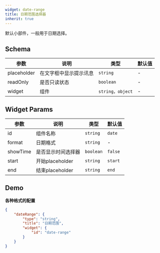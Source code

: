 ```yaml
---
widget: date-range
title: 日期范围选择器
inherit: true
---
```


默认小部件，一般用于日期选择。

## Schema

参数 | 说明 | 类型 | 默认值
----|------|-----|------
placeholder | 在文字框中显示提示讯息  | `string` | -
readOnly | 是否只读状态  | `boolean` | -
widget | 组件  | `string，object` | - 

## Widget Params

参数 | 说明 | 类型 | 默认值
----|------|-----|------
id | 组件名称  | `string` | `date`
format | 日期格式  | `string` | - 
showTime | 是否显示时间选择器 | `boolean` | `false`
start |  开始placeholder | `string`| `start`
end |  结束placeholder | `string`| `end`

## Demo

**各种格式的配置**

```json
{
	"dateRange": {
		"type": "string",
		"title": "日期范围",
		"widget": {
			"id": "date-range"
		}
	}
}
```
